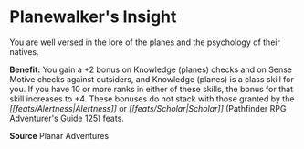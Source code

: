 ﻿---
cssclass: [feats]

---
# Planewalker's Insight

You are well versed in the lore of the planes and the psychology of their natives.

**Benefit:** You gain a +2 bonus on Knowledge (planes) checks and on Sense Motive checks against outsiders, and Knowledge (planes) is a class skill for you. If you have 10 or more ranks in either of these skills, the bonus for that skill increases to +4. These bonuses do not stack with those granted by the _[[feats/Alertness|Alertness]]_ or _[[feats/Scholar|Scholar]]_ (Pathfinder RPG Adventurer's Guide 125) feats.

**Source** Planar Adventures